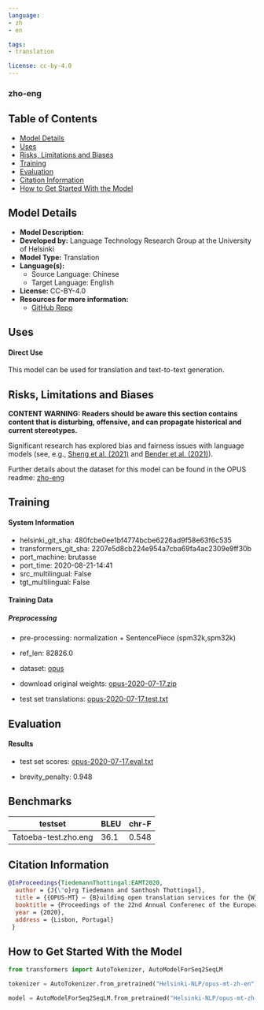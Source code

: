 ```yaml
---
language: 
- zh
- en

tags:
- translation

license: cc-by-4.0
---
```


### zho-eng

## Table of Contents
- [Model Details](#model-details)
- [Uses](#uses)
- [Risks, Limitations and Biases](#risks-limitations-and-biases)
- [Training](#training)
- [Evaluation](#evaluation)
- [Citation Information](#citation-information)
- [How to Get Started With the Model](#how-to-get-started-with-the-model)

## Model Details
- **Model Description:**
- **Developed by:** Language Technology Research Group at the University of Helsinki
- **Model Type:** Translation
- **Language(s):**  
  - Source Language:  Chinese
  - Target Language: English
- **License:** CC-BY-4.0
- **Resources for more information:**
  - [GitHub Repo](https://github.com/Helsinki-NLP/OPUS-MT-train)


## Uses

#### Direct Use

This model can be used for translation and text-to-text generation.


## Risks, Limitations and Biases

**CONTENT WARNING: Readers should be aware this section contains content that is disturbing, offensive, and can propagate historical and current stereotypes.**

Significant research has explored bias and fairness issues with language models (see, e.g., [Sheng et al. (2021)](https://aclanthology.org/2021.acl-long.330.pdf) and [Bender et al. (2021)](https://dl.acm.org/doi/pdf/10.1145/3442188.3445922)).

Further details about the dataset for this model can be found in the OPUS readme: [zho-eng](https://github.com/Helsinki-NLP/Tatoeba-Challenge/tree/master/models/zho-eng/README.md)

## Training

#### System Information 
* helsinki_git_sha: 480fcbe0ee1bf4774bcbe6226ad9f58e63f6c535
* transformers_git_sha: 2207e5d8cb224e954a7cba69fa4ac2309e9ff30b
* port_machine: brutasse
* port_time: 2020-08-21-14:41
* src_multilingual: False
* tgt_multilingual: False

#### Training Data
##### Preprocessing
* pre-processing: normalization + SentencePiece (spm32k,spm32k)
* ref_len: 82826.0
* dataset: [opus](https://github.com/Helsinki-NLP/Opus-MT)
* download original weights: [opus-2020-07-17.zip](https://object.pouta.csc.fi/Tatoeba-MT-models/zho-eng/opus-2020-07-17.zip)

* test set translations: [opus-2020-07-17.test.txt](https://object.pouta.csc.fi/Tatoeba-MT-models/zho-eng/opus-2020-07-17.test.txt)


## Evaluation

#### Results

* test set scores: [opus-2020-07-17.eval.txt](https://object.pouta.csc.fi/Tatoeba-MT-models/zho-eng/opus-2020-07-17.eval.txt)

* brevity_penalty: 0.948


## Benchmarks

| testset               | BLEU  | chr-F |
|-----------------------|-------|-------|
| Tatoeba-test.zho.eng 	| 36.1 	| 0.548 |

## Citation Information

```bibtex
@InProceedings{TiedemannThottingal:EAMT2020,
  author = {J{\"o}rg Tiedemann and Santhosh Thottingal},
  title = {{OPUS-MT} — {B}uilding open translation services for the {W}orld},
  booktitle = {Proceedings of the 22nd Annual Conferenec of the European Association for Machine Translation (EAMT)},
  year = {2020},
  address = {Lisbon, Portugal}
 }
```

## How to Get Started With the Model

```python
from transformers import AutoTokenizer, AutoModelForSeq2SeqLM

tokenizer = AutoTokenizer.from_pretrained("Helsinki-NLP/opus-mt-zh-en")

model = AutoModelForSeq2SeqLM.from_pretrained("Helsinki-NLP/opus-mt-zh-en")
```



